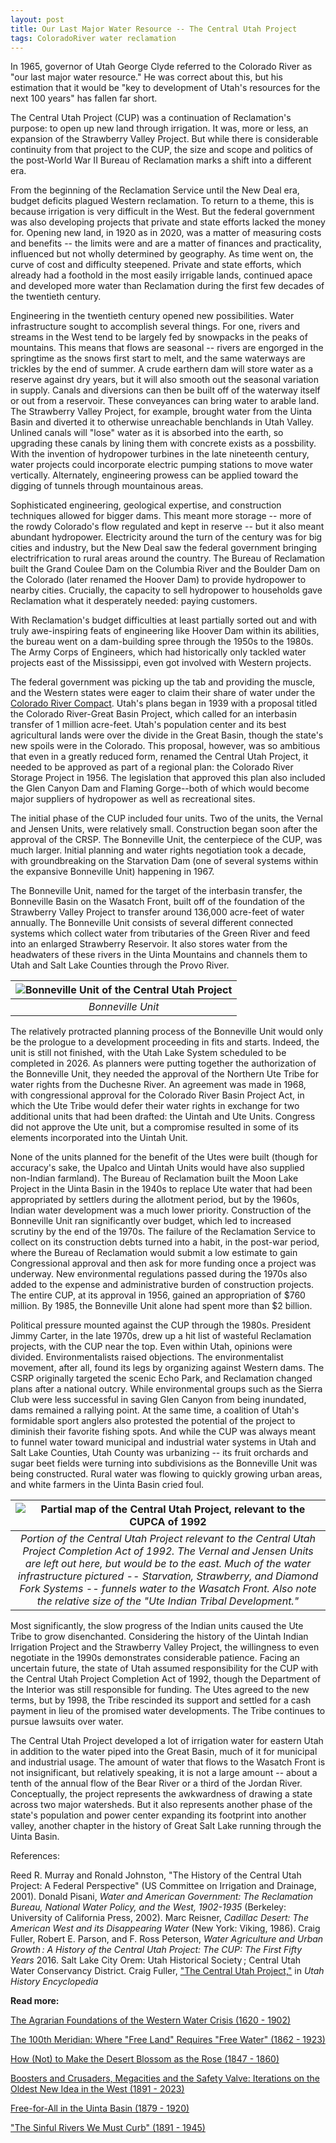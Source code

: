 ```yaml
---
layout: post
title: Our Last Major Water Resource -- The Central Utah Project
tags: ColoradoRiver water reclamation
---
```


In 1965, governor of Utah George Clyde referred to the Colorado River as "our last major water resource." He was correct about this, but his estimation that it would be "key to development of Utah's resources for the next 100 years" has fallen far short.

The Central Utah Project (CUP) was a continuation of Reclamation's purpose: to open up new land through irrigation. It was, more or less, an expansion of the Strawberry Valley Project. But while there is considerable continuity from that project to the CUP, the size and scope and politics of the post-World War II Bureau of Reclamation marks a shift into a different era.

From the beginning of the Reclamation Service until the New Deal era, budget deficits plagued Western reclamation. To return to a theme, this is because irrigation is very difficult in the West. But the federal government was also developing projects that private and state efforts lacked the money for. Opening new land, in 1920 as in 2020, was a matter of measuring costs and benefits -- the limits were and are a matter of finances and practicality, influenced but not wholly determined by geography. As time went on, the curve of cost and difficulty steepened. Private and state efforts, which already had a foothold in the most easily irrigable lands, continued apace and developed more water than Reclamation during the first few decades of the twentieth century.

Engineering in the twentieth century opened new possibilities. Water infrastructure sought to accomplish several things. For one, rivers and streams in the West tend to be largely fed by snowpacks in the peaks of mountains. This means that flows are seasonal -- rivers are engorged in the springtime as the snows first start to melt, and the same waterways are trickles by the end of summer. A crude earthern dam will store water as a reserve against dry years, but it will also smooth out the seasonal variation in supply. Canals and diversions can then be built off of the waterway itself or out from a reservoir. These conveyances can bring water to arable land. The Strawberry Valley Project, for example, brought water from the Uinta Basin and diverted it to otherwise unreachable benchlands in Utah Valley. Unlined canals will "lose" water as it is absorbed into the earth, so upgrading these canals by lining them with concrete exists as a possbility. With the invention of hydropower turbines in the late nineteenth century, water projects could incorporate electric pumping stations to move water vertically. Alternately, engineering prowess can be applied toward the digging of tunnels through mountainous areas. 

Sophisticated engineering, geological expertise, and construction techniques allowed for bigger dams. This meant more storage -- more of the rowdy Colorado's flow regulated and kept in reserve -- but it also meant abundant hydropower. Electricity around the turn of the century was for big cities and industry, but the New Deal saw the federal government bringing electrifrication to rural areas around the country. The Bureau of Reclamation built the Grand Coulee Dam on the Columbia River and the Boulder Dam on the Colorado (later renamed the Hoover Dam) to provide hydropower to nearby cities. Crucially, the capacity to sell hydropower to households gave Reclamation what it desperately needed: paying customers. 

With Reclamation's budget difficulties at least partially sorted out and with truly awe-inspiring feats of engineering like Hoover Dam within its abilities, the bureau went on a dam-building spree through the 1950s to the 1980s. The Army Corps of Engineers, which had historically only tackled water projects east of the Mississippi, even got involved with Western projects. 

The federal government was picking up the tab and providing the muscle, and the Western states were eager to claim their share of water under the [Colorado River Compact](https://natehousley.com/2024/03/08/Race-to-the-Bottom.html). Utah's plans began in 1939 with a proposal titled the Colorado River-Great Basin Project, which called for an interbasin transfer of 1 million acre-feet. Utah's population center and its best agricultural lands were over the divide in the Great Basin, though the state's new spoils were in the Colorado. This proposal, however, was so ambitious that even in a greatly reduced form, renamed the Central Utah Project, it needed to be approved as part of a regional plan: the Colorado River Storage Project in 1956. The legislation that approved this plan also included the Glen Canyon Dam and Flaming Gorge--both of which would become major suppliers of hydropower as well as recreational sites.

The initial phase of the CUP included four units. Two of the units, the Vernal and Jensen Units, were relatively small. Construction began soon after the approval of the CRSP. The Bonneville Unit, the centerpiece of the CUP, was much larger. Initial planning and water rights negotiation took a decade, with groundbreaking on the Starvation Dam (one of several systems within the expansive Bonneville Unit) happening in 1967. 

The Bonneville Unit, named for the target of the interbasin transfer, the Bonneville Basin on the Wasatch Front, built off of the foundation of the Strawberry Valley Project to transfer around 136,000 acre-feet of water annually. The Bonneville Unit consists of several different connected systems which collect water from tributaries of the Green River and feed into an enlarged Strawberry Reservoir. It also stores water from the headwaters of these rivers in the Uinta Mountains and channels them to Utah and Salt Lake Counties through the Provo River. 

| ![Bonneville Unit of the Central Utah Project](https://raw.githubusercontent.com/natehousley/NatesImages/main/BonnevilleUnit.png) |
|:--:|
| *Bonneville Unit* |

The relatively protracted planning process of the Bonneville Unit would only be the prologue to a development proceeding in fits and starts. Indeed, the unit is still not finished, with the Utah Lake System scheduled to be completed in 2026. As planners were putting together the authorization of the Bonneville Unit, they needed the approval of the Northern Ute Tribe for water rights from the Duchesne River. An agreement was made in 1968, with congressional approval for the Colorado River Basin Project Act, in which the Ute Tribe would defer their water rights in exchange for two additional units that had been drafted: the Uintah and Ute Units. Congress did not approve the Ute unit, but a compromise resulted in some of its elements incorporated into the Uintah Unit.

None of the units planned for the benefit of the Utes were built (though for accuracy's sake, the Upalco and Uintah Units would have also supplied non-Indian farmland). The Bureau of Reclamation built the Moon Lake Project in the Uinta Basin in the 1940s to replace Ute water that had been appropriated by settlers during the allotment period, but by the 1960s, Indian water development was a much lower priority. Construction of the Bonneville Unit ran significantly over budget, which led to increased scrutiny by the end of the 1970s. The failure of the Reclamation Service to collect on its construction debts turned into a habit, in the post-war period, where the Bureau of Reclamation would submit a low estimate to gain Congressional approval and then ask for more funding once a project was underway. New environmental regulations passed during the 1970s also added to the expense and administrative burden of construction projects. The entire CUP, at its approval in 1956, gained an appropriation of $760 million. By 1985, the Bonneville Unit alone had spent more than $2 billion. 

Political pressure mounted against the CUP through the 1980s. President Jimmy Carter, in the late 1970s, drew up a hit list of wasteful Reclamation projects, with the CUP near the top. Even within Utah, opinions were divided. Environmentalists raised objections. The environmentalist movement, after all, found its legs by organizing against Western dams. The CSRP originally targeted the scenic Echo Park, and Reclamation changed plans after a national outcry. While environmental groups such as the Sierra Club were less successful in saving Glen Canyon from being inundated, dams remained a rallying point. At the same time, a coalition of Utah's formidable sport anglers also protested the potential of the project to diminish their favorite fishing spots. And while the CUP was always meant to funnel water toward municipal and industrial water systems in Utah and Salt Lake Counties, Utah County was urbanizing -- its fruit orchards and sugar beet fields were turning into subdivisions as the Bonneville Unit was being constructed. Rural water was flowing to quickly growing urban areas, and white farmers in the Uinta Basin cried foul.

| ![Partial map of the Central Utah Project, relevant to the CUPCA of 1992](https://raw.githubusercontent.com/natehousley/NatesImages/main/centralutahproject.webp) |
|:--:|
| *Portion of the Central Utah Project relevant to the Central Utah Project Completion Act of 1992. The Vernal and Jensen Units are left out here, but would be to the east. Much of the water infrastructure pictured -- Starvation, Strawberry, and Diamond Fork Systems -- funnels water to the Wasatch Front. Also note the relative size of the "Ute Indian Tribal Development."* |

Most significantly, the slow progress of the Indian units caused the Ute Tribe to grow disenchanted. Considering the history of the Uintah Indian Irrigation Project and the Strawberry Valley Project, the willingness to even negotiate in the 1990s demonstrates considerable patience. Facing an uncertain future, the state of Utah assumed responsibility for the CUP with the Central Utah Project Completion Act of 1992, though the Department of the Interior was still responsible for funding. The Utes agreed to the new terms, but by 1998, the Tribe rescinded its support and settled for a cash payment in lieu of the promised water developments. The Tribe continues to pursue lawsuits over water. 

The Central Utah Project developed a lot of irrigation water for eastern Utah in addition to the water piped into the Great Basin, much of it for municipal and industrial usage. The amount of water that flows to the Wasatch Front is not insignificant, but relatively speaking, it is not a large amount -- about a tenth of the annual flow of the Bear River or a third of the Jordan River. Conceptually, the project represents the awkwardness of drawing a state across two major watersheds. But it also represents another phase of the state's population and power center expanding its footprint into another valley, another chapter in the history of Great Salt Lake running through the Uinta Basin.

References:

Reed R. Murray and Ronald Johnston, "The History of the Central Utah Project: A Federal Perspective" (US Committee on Irrigation and Drainage, 2001).
Donald Pisani, <i>Water and American Government: The Reclamation Bureau, National Water Policy, and the West, 1902-1935</i> (Berkeley: University of California Press, 2002).
Marc Reisner, <i>Cadillac Desert: The American West and its Disappearing Water</i> (New York: Viking, 1986). 
Craig Fuller, Robert E. Parson, and F. Ross Peterson, <i>Water Agriculture and Urban Growth : A History of the Central Utah Project: The CUP: The First Fifty Years</i> 2016. Salt Lake City Orem: Utah Historical Society ; Central Utah Water Conservancy District.
Craig Fuller, <a href="https://www.uen.org/utah_history_encyclopedia/c/CENTRAL_UTAH_PROJECT.shtml">"The Central Utah Project,"</a> in <i>Utah History Encyclopedia</i>

**Read more:**
<p></p>
<p><a href="https://natehousley.com/2023/11/25/Agrarian-Foundations.html">The Agrarian Foundations of the Western Water Crisis (1620 - 1902)</a>
<p></p><a href="https://natehousley.com/2023/12/03/100th-Meridian.html">The 100th Meridian: Where "Free Land" Requires "Free Water" (1862 - 1923)</a>
<p></p><a href="https://natehousley.com/2023/12/21/How-Not-to-Make-the-Desert-Blossom-as-the-Rose.html">How (Not) to Make the Desert Blossom as the Rose (1847 - 1860)</a>
<p></p><a href="https://natehousley.com/2024/01/10/Boosters-and-Crusaders.html">Boosters and Crusaders, Megacities and the Safety Valve: Iterations on the Oldest New Idea in the West (1891 - 2023)</a>
<p><a href="https://natehousley.com/2024/02/01/Free-for-All.html">Free-for-All in the Uinta Basin (1879 - 1920)</a>  
<p><a href="https://natehousley.com/2024/02/25/Sinful-Rivers-We-Must-Curb.html">"The Sinful Rivers We Must Curb" (1891 - 1945)</a></p>
